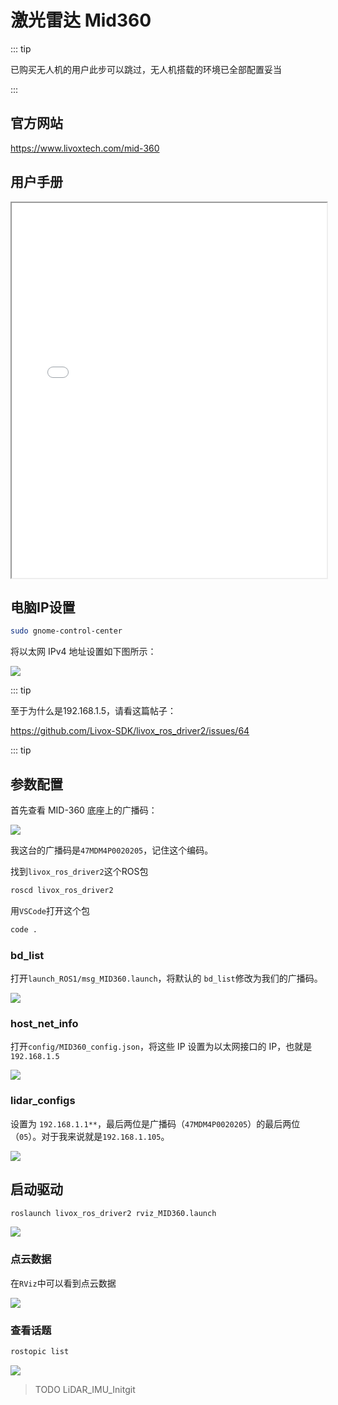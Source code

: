 # 激光雷达 Mid360

::: tip

已购买无人机的用户此步可以跳过，无人机搭载的环境已全部配置妥当

:::

## 官方网站

https://www.livoxtech.com/mid-360

## 用户手册

<iframe src="/Livox_Mid-360_User_Manual_CHS.pdf" width="100%" height="600px"></iframe>

## 电脑IP设置

```sh
sudo gnome-control-center
```

将以太网 IPv4 地址设置如下图所示：

![](./assets/image.png)

::: tip

至于为什么是192.168.1.5，请看这篇帖子：

https://github.com/Livox-SDK/livox_ros_driver2/issues/64

::: tip

## 参数配置

首先查看 MID-360 底座上的广播码：

![](./assets/IMG_2283.png)

我这台的广播码是`47MDM4P0020205`，记住这个编码。

找到`livox_ros_driver2`这个ROS包

```sh
roscd livox_ros_driver2
```

用`VSCode`打开这个包

```sh
code .
```

### bd_list

打开`launch_ROS1/msg_MID360.launch`，将默认的 `bd_list`修改为我们的广播码。

![](./assets/bd_list.png)

### host_net_info

打开`config/MID360_config.json`，将这些 IP 设置为以太网接口的 IP，也就是`192.168.1.5`

![](./assets/host_net_info.png)

### lidar_configs

设置为 `192.168.1.1**`，最后两位是广播码（`47MDM4P0020205`）的最后两位（`05`）。对于我来说就是`192.168.1.105`。

![](./assets/lidar_configs.png)

## 启动驱动

```sh
roslaunch livox_ros_driver2 rviz_MID360.launch
```

![](./assets/roslaunch.png)

### 点云数据

在`RViz`中可以看到点云数据

![](./assets/rviz.png)

### 查看话题

```sh
rostopic list
```

![](./assets/rostopic.png)

> TODO LiDAR_IMU_Initgit
